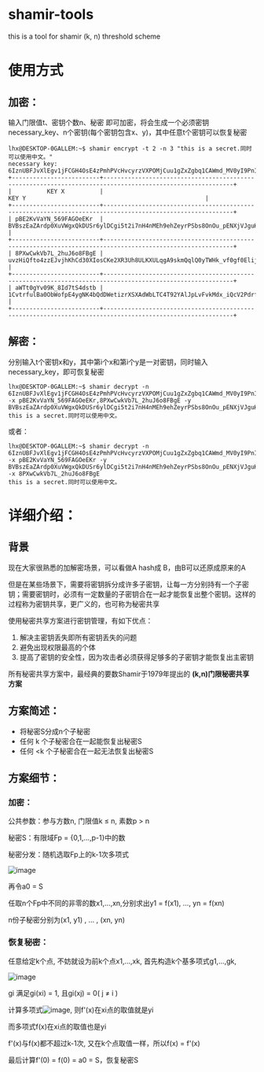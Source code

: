 # shamir-tools
this is a tool for shamir (k, n) threshold scheme

# 使用方式
## 加密：
输入门限值t、密钥个数n、秘密 即可加密，将会生成一个必须密钥necessary_key、n个密钥(每个密钥包含x、y)，其中任意t个密钥可以恢复秘密

````
lhx@DESKTOP-0GALLEM:~$ shamir encrypt -t 2 -n 3 "this is a secret.同时可以使用中文。"
necessary key: 6IznUBFJvXlEgv1jFCGH4OsE4zPmhPVcHvcyrzVXPOMjCuu1gZxZgbq1CAWmd_MV0yI9PnICUSbyxh9iceG0W0HlBn6PDFcfsDDWIHFs3
+-------------------------+-----------------------------------------------------------------------------------------------------------+
|          KEY X          |                                                   KEY Y                                                   |
+-------------------------+-----------------------------------------------------------------------------------------------------------+
| pBE2KvVaYN_569FAGOeEKr  | BVBszEaZArdp0XuVWgxQkDUSr6ylDCgi5t2i7nH4nMEh9ehZeyrPSbs8OnOu_pENXjVJguH45QnxV4k6P5gkxfhm989b23uMqVCd5dWc  |
+-------------------------+-----------------------------------------------------------------------------------------------------------+
| 8PXwCwkVb7L_2huJ6o8FBgE | uvzHiQfto4zzEJvjhKhCd30XIosCKe2XR3Uh8ULKXULqgA9skmQqlQ0yTWHk_vf0gf0Elij0iedGYRKHrbpTg5CnYvItrt1J9NalREqy  |
+-------------------------+-----------------------------------------------------------------------------------------------------------+
| aWTt0gYv09K_8Id7tS4dstb | 1CvtrfulBa0ObWofpE4ygNK4bQdDWetizrXSXAdWbLTC4T92YAlJpLvFvkMdx_iQcV2Pdrfgb6iCbv9zoBDpXfekqW1f5fVzj7gs3WSCp |
+-------------------------+-----------------------------------------------------------------------------------------------------------+
````

## 解密：
分别输入t个密钥x和y，其中第i个x和第i个y是一对密钥，同时输入necessary_key，即可恢复秘密

````
lhx@DESKTOP-0GALLEM:~$ shamir decrypt -n 6IznUBFJvXlEgv1jFCGH4OsE4zPmhPVcHvcyrzVXPOMjCuu1gZxZgbq1CAWmd_MV0yI9PnICUSbyxh9iceG0W0HlBn6PDFcfsDDWIHFs3 -x pBE2KvVaYN_569FAGOeEKr,8PXwCwkVb7L_2huJ6o8FBgE -y BVBszEaZArdp0XuVWgxQkDUSr6ylDCgi5t2i7nH4nMEh9ehZeyrPSbs8OnOu_pENXjVJguH45QnxV4k6P5gkxfhm989b23uMqVCd5dWc,uvzHiQfto4zzEJvjhKhCd30XIosCKe2XR3Uh8ULKXULqgA9skmQqlQ0yTWHk_vf0gf0Elij0iedGYRKHrbpTg5CnYvItrt1J9NalREqy
this is a secret.同时可以使用中文。
````

或者：
````
lhx@DESKTOP-0GALLEM:~$ shamir decrypt -n 6IznUBFJvXlEgv1jFCGH4OsE4zPmhPVcHvcyrzVXPOMjCuu1gZxZgbq1CAWmd_MV0yI9PnICUSbyxh9iceG0W0HlBn6PDFcfsDDWIHFs3 -x pBE2KvVaYN_569FAGOeEKr -y BVBszEaZArdp0XuVWgxQkDUSr6ylDCgi5t2i7nH4nMEh9ehZeyrPSbs8OnOu_pENXjVJguH45QnxV4k6P5gkxfhm989b23uMqVCd5dWc,uvzHiQfto4zzEJvjhKhCd30XIosCKe2XR3Uh8ULKXULqgA9skmQqlQ0yTWHk_vf0gf0Elij0iedGYRKHrbpTg5CnYvItrt1J9NalREqy  -x 8PXwCwkVb7L_2huJ6o8FBgE
this is a secret.同时可以使用中文。
````

# 详细介绍：
## 背景
现在大家很熟悉的加解密场景，可以看做A hash成 B，由B可以还原成原来的A

但是在某些场景下，需要将密钥拆分成许多子密钥，让每一方分别持有一个子密钥；需要密钥时，必须有一定数量的子密钥合在一起才能恢复出整个密钥。这样的过程称为密钥共享，更广义的，也可称为秘密共享

使用秘密共享方案进行密钥管理，有如下优点：
1. 解决主密钥丢失即所有密钥丢失的问题
2. 避免出现权限最高的个体
3. 提高了密钥的安全性，因为攻击者必须获得足够多的子密钥才能恢复出主密钥

所有秘密共享方案中，最经典的要数Shamir于1979年提出的 **(k,n)门限秘密共享方案**

## 方案简述：
- 将秘密S分成n个子秘密
- 任何 k 个子秘密合在一起能恢复出秘密S
- 任何 <k 个子秘密合在一起无法恢复出秘密S

## 方案细节：
### 加密：
公共参数：参与方数n, 门限值k ≤ n, 素数p > n

秘密S：有限域Fp = {0,1,…,p-1}中的数

秘密分发：随机选取Fp上的k-1次多项式

![image](https://user-images.githubusercontent.com/40929503/198340494-02f984b8-6003-42c1-abbe-02f8ca9babb8.png)

再令a0 = S

任取n个Fp中不同的非零的数x1,…,xn,分别求出y1 = f(x1), …, yn = f(xn)

n份子秘密分别为(x1, y1) , … , (xn, yn)

### 恢复秘密：
任意给定k个点, 不妨就设为前k个点x1,…,xk, 首先构造k个基多项式g1,…,gk,

![image](https://user-images.githubusercontent.com/40929503/198340814-0f89bf48-bd0b-4978-a77a-bd2db2471ea6.png)

gi 满足gi(xi) = 1, 且gi(xj) = 0( j ≠ i )

计算多项式![image](https://user-images.githubusercontent.com/40929503/198340876-79ebe663-4e26-4357-bc80-562392f01e7c.png), 则f'(x)在xi点的取值就是yi  

而多项式f(x)在xi点的取值也是yi 

f'(x)与f(x)都不超过k-1次, 又在k个点取值一样，所以f(x) = f'(x)   

最后计算f'(0) = f(0) = a0 = S，恢复秘密S


